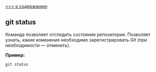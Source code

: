 [<<< к содержанию](/readme.md)
## git status

Команда позволяет отследить состояние репозитория. Позволяет узнать, какие изменения необходимо зарегистрировать *Git* (при необходимости — отменить). 

__Пример:__

```bash=
git status
```